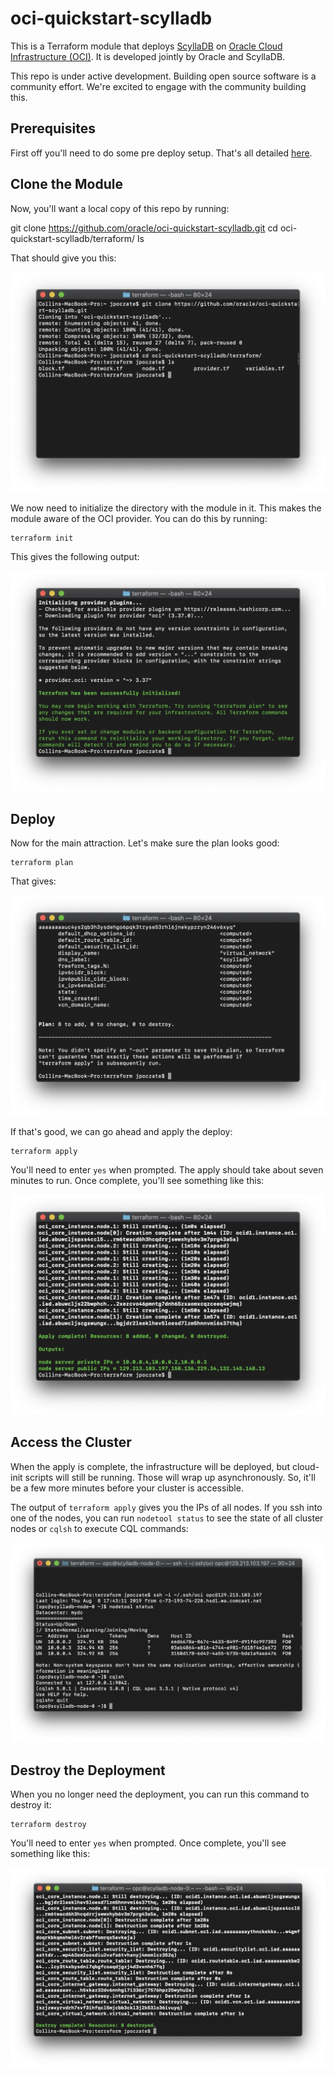 # oci-quickstart-scylladb

This is a Terraform module that deploys [ScyllaDB](https://www.scylladb.com/) on [Oracle Cloud Infrastructure (OCI)](https://cloud.oracle.com/en_US/cloud-infrastructure).  It is developed jointly by Oracle and ScyllaDB.

This repo is under active development.  Building open source software is a community effort.  We're excited to engage with the community building this.

## Prerequisites
First off you'll need to do some pre deploy setup.  That's all detailed [here](https://github.com/oracle/oci-quickstart-prerequisites).

## Clone the Module
Now, you'll want a local copy of this repo by running:


  git clone https://github.com/oracle/oci-quickstart-scylladb.git
  cd oci-quickstart-scylladb/terraform/
  ls


That should give you this:

![](./images/01-clone.png)

We now need to initialize the directory with the module in it.  This makes the module aware of the OCI provider.  You can do this by running:

    terraform init

This gives the following output:

![](./images/02-tf_init.png)

## Deploy
Now for the main attraction.  Let's make sure the plan looks good:

    terraform plan

That gives:

![](./images/03-tf_plan.png)

If that's good, we can go ahead and apply the deploy:

    terraform apply

You'll need to enter `yes` when prompted.  The apply should take about seven minutes to run.  Once complete, you'll see something like this:

![](./images/04-tf_apply.png)

## Access the Cluster
When the apply is complete, the infrastructure will be deployed, but cloud-init scripts will still be running.  Those will wrap up asynchronously.  So, it'll be a few more minutes before your cluster is accessible.

The output of `terraform apply` gives you the IPs of all nodes. If you ssh into one of the nodes, you can run `nodetool status` to see the state of all cluster nodes or `cqlsh` to execute CQL commands:

![](./images/05-ssh.png)

## Destroy the Deployment
When you no longer need the deployment, you can run this command to destroy it:

    terraform destroy

You'll need to enter `yes` when prompted.  Once complete, you'll see something like this:

![](./images/06-tf_destroy.png)
